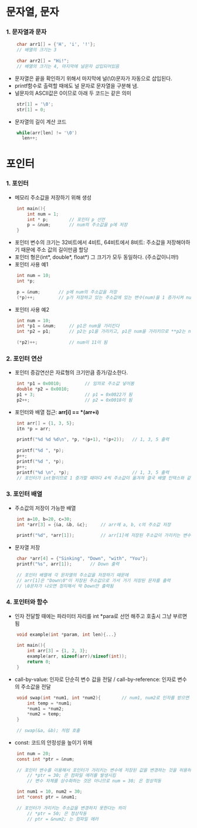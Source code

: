 # 문자열, 문자
<h3>1. 문자열과 문자</h3>

```C
    char arr1[] = {'H', 'i', '!'};
    // 배열의 크기는 3
    
    char arr2[] = "Hi!";
    // 배열의 크기는 4, 마지막에 널문자 삽입되어있음
``` 
- 문자열은 끝을 확인하기 위해서 마지막에 널(\0)문자가 자동으로 삽입된다. 
- printf함수로 출력할 때에도 널 문자로 문자열을 구분해 냄.
- 널문자의 ASCII값은 0이므로 아래 두 코드는 같은 의미
```C
    str[1] = '\0';
    str[1] = 0;
```
- 문자열의 길이 계산 코드
```C
    while(arr[len] != '\0')
      len++;
```

# 포인터
<h3>1. 포인터</h3>

- 메모리 주소값을 저장하기 위해 생성
```C
    int main(){
        int num = 1;    
        int * p;        // 포인터 p 선언
        p = &num;       // num의 주소값을 p에 저장
    }
```
- 포인터 변수의 크기는 32비트에서 4비트, 64비트에서 8비트:
    주소값을 저장해야하기 때문에 주소 값의 길이만큼 할당
- 포인터 형은(int*, double*, float*) 그 크기가 모두 동일하다. (주소값이니까!)
- 포인터 사용 예1
```C
    int num = 10;
    int *p;
    
    p = &num;       // p에 num의 주소값을 저장
    (*p)++;         // p가 저장하고 있는 주소값에 있는 변수(num)을 1 증가시켜 num 은 11이 됨
```
- 포인터 사용 예2
```C
    int num = 10;
    int *p1 = &num;     // p1은 num을 가리킨다
    int *p2 = p1;       // p2는 p1을 가리키고, p1은 num을 가리키므로 **p2는 num을 가리킴**
    
    (*p2)++;            // num이 11이 됨
```

<h3>2. 포인터 연산</h3>

- 포인터 증감연산은 자료형의 크기만큼 증가/감소한다.
```C
    int *p1 = 0x0010;         // 임의로 주소값 넣어봄
    double *p2 = 0x0010;
    p1 + 3;                   // p1 = 0x0022가 됨
    p2++;                     // p2 = 0x0018이 됨
```
- 포인터와 배열 접근: __arr[i] == *(arr+i)__
```C
    int arr[] = {1, 3, 5};
    itn *p = arr;
    
    printf("%d %d %d\n", *p, *(p+1), *(p+2));   // 1, 3, 5 출력
    
    printf("%d ", *p);
    p++;
    printf("%d ", *p);
    p++;
    printf("%d \n", *p);                        // 1, 3, 5 출력
    // 포인터가 int형이므로 1 증가할 때마다 4씩 주소값이 옮겨져 결국 배열 인덱스와 같은 효과
```

<h3>3. 포인터 배열</h3>

- 주소값의 저장이 가능한 배열
```C
    int a=10, b=20, c=30;
    int *arr[3] = {&a, &b, &c};     // arr에 a, b, c의 주소값 저장
    
    printf("%d", *arr[1]);          // arr[1]에 저장된 주소값이 가리키는 변수에 저장된 값 출력 (20)
```
- 문자열 저장
```C
    char *arr[4] = {"Sinking", "Down", "with", "You"};
    printf("%s", arr[1]);       // Down 출력
    
    // 포인터 배열에 각 문자열의 주소값을 저장하기 때문에
    // arr[1]은 "Down\0"이 저장된 주소값으로 가서 거기 저장된 문자를 출력
    // \0문자가 나오면 정지해서 딱 Down만 출력됨
```

<h3>4. 포인터와 함수</h3>

- 인자 전달할 때에는 파라미터 자리를 int *para로 선언 해주고 호출시 그냥 부르면 됨
```C
    void example(int *param, int len){...}
    
    int main(){
        int arr[3] = {1, 2, 3};
        example(arr, sizeof(arr)/sizeof(int));
        return 0;
    }
```
- call-by-value: 인자로 단순히 변수 값을 전달 / call-by-reference: 인자로 변수의 주소값을 전달
```C
    void swap(int *num1, int *num2){        // num1, num2로 인자를 받으면 복사 형태로 인자전달이 되기 때문에 안됨 
        int temp = *num1;
        *num1 = *num2;
        *num2 = temp;
    }  
    
    // swap(&a, &b); 처럼 호출
```
- const: 코드의 안정성을 높이기 위해 
```C
    int num = 20;
    const int *ptr = &num;      
    
    // 포인터 변수를 이용해서 포인터가 가리키는 변수에 저장된 값을 변경하는 것을 허용하지 않음
        // *ptr = 30; 은 컴파일 에러를 발생시킴
        // 변수 자체를 상수화하는 것은 아니므로 num = 30; 은 정상작동
```

```C 
    int num1 = 10, num2 = 30;
    int *const ptr = &num1;
    
    // 포인터가 가리키는 주소값을 변경하지 못한다는 의미
        // *ptr = 50; 은 정상작동
        // ptr = &num2; 는 컴파일 에러
```


